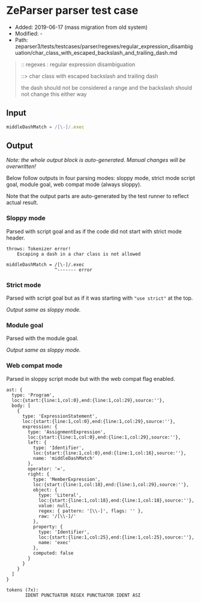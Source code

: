 # ZeParser parser test case

- Added: 2019-06-17 (mass migration from old system)
- Modified: -
- Path: zeparser3/tests/testcases/parser/regexes/regular_expression_disambiguation/char_class_with_escaped_backslash_and_trailing_dash.md

> :: regexes : regular expression disambiguation
>
> ::> char class with escaped backslash and trailing dash
>
> the dash should not be considered a range and the backslash should not change this either way

## Input

`````js
middleDashMatch = /[\-]/.exec
`````

## Output

_Note: the whole output block is auto-generated. Manual changes will be overwritten!_

Below follow outputs in four parsing modes: sloppy mode, strict mode script goal, module goal, web compat mode (always sloppy).

Note that the output parts are auto-generated by the test runner to reflect actual result.

### Sloppy mode

Parsed with script goal and as if the code did not start with strict mode header.

`````
throws: Tokenizer error!
    Escaping a dash in a char class is not allowed

middleDashMatch = /[\-]/.exec
                  ^------- error
`````

### Strict mode

Parsed with script goal but as if it was starting with `"use strict"` at the top.

_Output same as sloppy mode._

### Module goal

Parsed with the module goal.

_Output same as sloppy mode._

### Web compat mode

Parsed in sloppy script mode but with the web compat flag enabled.

`````
ast: {
  type: 'Program',
  loc:{start:{line:1,col:0},end:{line:1,col:29},source:''},
  body: [
    {
      type: 'ExpressionStatement',
      loc:{start:{line:1,col:0},end:{line:1,col:29},source:''},
      expression: {
        type: 'AssignmentExpression',
        loc:{start:{line:1,col:0},end:{line:1,col:29},source:''},
        left: {
          type: 'Identifier',
          loc:{start:{line:1,col:0},end:{line:1,col:16},source:''},
          name: 'middleDashMatch'
        },
        operator: '=',
        right: {
          type: 'MemberExpression',
          loc:{start:{line:1,col:18},end:{line:1,col:29},source:''},
          object: {
            type: 'Literal',
            loc:{start:{line:1,col:18},end:{line:1,col:18},source:''},
            value: null,
            regex: { pattern: '[\\-]', flags: '' },
            raw: '/[\\-]/'
          },
          property: {
            type: 'Identifier',
            loc:{start:{line:1,col:25},end:{line:1,col:25},source:''},
            name: 'exec'
          },
          computed: false
        }
      }
    }
  ]
}

tokens (7x):
       IDENT PUNCTUATOR REGEX PUNCTUATOR IDENT ASI
`````

